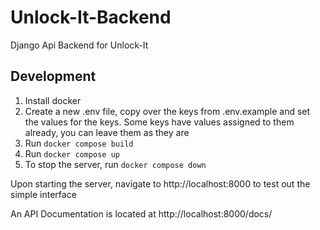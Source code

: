 # Unlock-It-Backend
Django Api Backend for Unlock-It




## Development

1. Install docker
2. Create a new .env file, copy over the keys from .env.example and set the values for the keys. Some keys have values assigned to them already, you can leave them as they are
3. Run `docker compose build`
4. Run `docker compose up`
5. To stop the server, run `docker compose down`


Upon starting the server, navigate to http://localhost:8000 to test out the simple interface

An API Documentation is located at http://localhost:8000/docs/